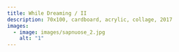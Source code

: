 ```yaml
---
title: While Dreaming / II
description: 70x100, cardboard, acrylic, collage, 2017
images:
  - image: images/sapnuose_2.jpg
    alt: "1"
---
```

